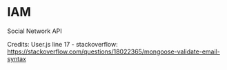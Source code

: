 # IAM
Social Network API

Credits:
User.js line 17 -
stackoverflow: https://stackoverflow.com/questions/18022365/mongoose-validate-email-syntax
